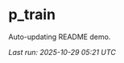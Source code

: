 # p_train

Auto-updating README demo.

<!--START_SECTION:status-->
_Last run: 2025-10-29 05:21 UTC_
<!--END_SECTION:status-->






































































































































































































































































































































































































































































































































































































































































































































































































































































































































































































































































































































































































































































































































































































































































































































































































































